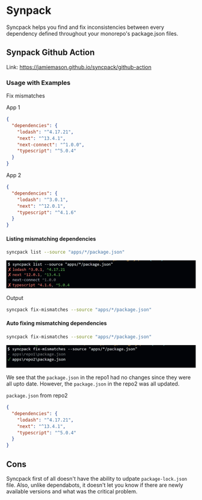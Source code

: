 # Synpack

Syncpack helps you find and fix inconsistencies between every dependency defined throughout your monorepo's package.json files.

## Synpack Github Action

Link: https://jamiemason.github.io/syncpack/github-action

### Usage with Examples

Fix mismatches

App 1

```json
{
  "dependencies": {
    "lodash": "^4.17.21",
    "next": "^13.4.1",
    "next-connect": "^1.0.0",
    "typescript": "^5.0.4"
  }
}
```

App 2

```json
{
  "dependencies": {
    "lodash": "^3.0.1",
    "next": "^12.0.1",
    "typescript": "^4.1.6"
  }
}
```

#### Listing mismatching dependencies

```bash
syncpack list --source "apps/*/package.json"
```

![](<res/![](res/2023-05-08-15-58-20.png).png>)

Output

```bash
syncpack fix-mismatches --source "apps/*/package.json"
```

#### Auto fixing mismatching dependencies

```bash
syncpack fix-mismatches --source "apps/*/package.json"
```

![](res/2023-05-08-16-06-19.png)

We see that the `package.json` in the repo1 had no changes since they were all upto date. However, the `package.json` in the repo2 was all updated.

`package.json` from repo2

```json
{
  "dependencies": {
    "lodash": "^4.17.21",
    "next": "^13.4.1",
    "typescript": "^5.0.4"
  }
}
```

## Cons

Syncpack first of all doesn't have the ability to udpate `package-lock.json` file. Also, unlike dependabots, it doesn't let you know if there are newly available versions and what was the critical problem.
